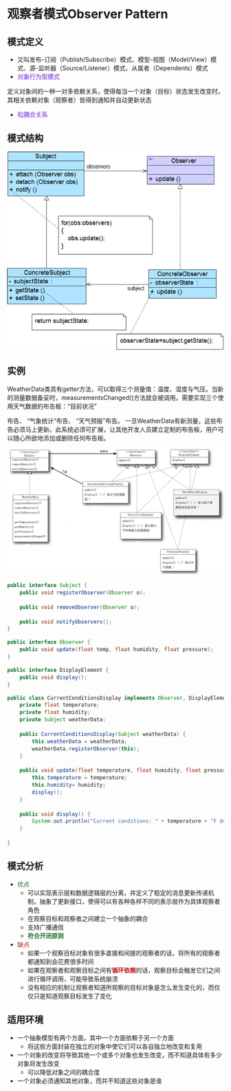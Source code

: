 # 观察者模式Observer Pattern

## 模式定义

- 又叫发布-订阅（Publish/Subscribe）模式、模型-视图（Model/View）模式、源-监听器（Source/Listener）模式、从属者（Dependents）模式
- <font color=#956FE7>**对象行为型模式**</font>

定义对象间的一种一对多依赖关系，使得每当一个对象（目标）状态发生改变时，其相关依赖对象（观察者）皆得到通知并自动更新状态

- <font color=#956FE7>**松耦合关系**</font>

## 模式结构

![img](assets/eccc56c81d3342c18c924e8bc11da0ce.png)

## 实例

WeatherData类具有getter方法，可以取得三个测量值：温度、湿度与气压。当新的测量数据备妥时，measurementsChanged()方法就会被调用。需要实现三个使用天气数据的布告板：“目前状况” 

布告、 “气象统计”布告、 “天气预报”布告。 一旦WeatherData有新测量，这些布告必须马上更新。此系统必须可扩展，让其他开发人员建立定制的布告板，用户可以随心所欲地添加或删除任何布告板。

![img](assets/137208100c8441dc87a74ffbc372b4af.png)

```java
public interface Subject {
    public void registerObserver(Observer o);

    public void removeObserver(Observer o);

    public void notifyObservers();
}
```

```java
public interface Observer {
    public void update(float temp, float humidity, float pressure);
}
```

```java
public interface DisplayElement {
    public void display();
}
```

```java
public class CurrentConditionsDisplay implements Observer, DisplayElement {
    private float temperature;
    private float humidity;
    private Subject weatherData;

    public CurrentConditionsDisplay(Subject weatherData) {
        this.weatherData = weatherData;
        weatherData.registerObserver(this);
    }

    public void update(float temperature, float humidity, float pressure) {
        this.temperature = temperature;
        this.humidity= humidity;
        display();
    }

    public void display() {
        System.out.println("Current conditions: " + temperature + "F degrees and" + humidity + "% humidity");
    }

}
```

## 模式分析

- <font color=#1C7331>优点</font>
  - 可以实现表示层和数据逻辑层的分离，并定义了稳定的消息更新传递机制，抽象了更新接口，使得可以有各种各样不同的表示层作为具体观察者角色
  - 在观察目标和观察者之间建立一个抽象的耦合
  - 支持广播通信
  - <font color=#1C7331>**符合开闭原则**</font>
- <font color=#BE191C>缺点</font>
  - 如果一个观察目标对象有很多直接和间接的观察者的话，将所有的观察者都通知到会花费很多时间
  - 如果在观察者和观察目标之间有<font color=#BE191C>**循环依赖**</font>的话，观察目标会触发它们之间进行循环调用，可能导致系统崩溃
  - 没有相应的机制让观察者知道所观察的目标对象是怎么发生变化的，而仅仅只是知道观察目标发生了变化

## 适用环境

- 一个抽象模型有两个方面，其中一个方面依赖于另一个方面
  - 将这些方面封装在独立的对象中使它们可以各自独立地改变和复用
- 一个对象的改变将导致其他一个或多个对象也发生改变，而不知道具体有多少对象将发生改变
  - 可以降低对象之间的耦合度
- 一个对象必须通知其他对象，而并不知道这些对象是谁